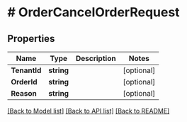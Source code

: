 # # OrderCancelOrderRequest


## Properties 


Name | Type | Description | Notes
------------ | ------------- | ------------- | -------------
**TenantId**| **string** |   | [optional]
**OrderId**| **string** |   | [optional]
**Reason**| **string** |   | [optional]


[[Back to Model list]](../../README.md#models) [[Back to API list]](../../README.md#endpoints) [[Back to README]](../../README.md)

